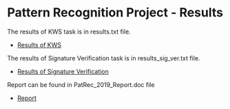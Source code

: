 # Pattern Recognition Project - Results

The results of KWS task is in results.txt file.
* [Results of KWS](results.txt)

The results of Signature Verification task is in results_sig_ver.txt file.
* [Results of Signature  Verification](results_sig_ver.txt)

Report can be found in PatRec_2019_Report.doc file
* [Report](../PatRec_2019_Report.doc)

